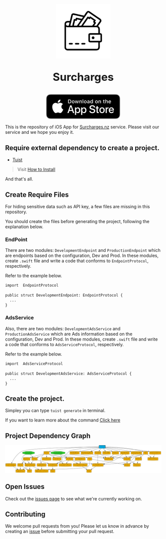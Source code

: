 <p align="center">
  <img src="./assets/AppIcon_light.png" width="35%" alt="Surcharges Logo" />
</p>
<p align="center" style="font-weight: bold; font-size: 35px">
Surcharges
</p>
<p align="center">
  <a href="https://apps.apple.com/app/surcharges/id6741091962">
    <img src="./assets/appstore.svg" alt="AppStore" />
  </a>
</p>

This is the repository of iOS App for [Surcharges.nz](https://surcharges.nz) service. Please visit our service and we hope you enjoy it.

## Require external dependency to create a project.
- [Tuist](https://tuist.dev)

> Visit [How to Install](https://docs.tuist.dev/en/guides/quick-start/install-tuist)

And that's all.

## Create Require Files
For hiding sensitive data such as API key, a few files are missing in this repository.

You should create the files before generating the project, following the explanation below.

### EndPoint
There are two modules: `DevelopmentEndpoint` and `ProductionEndpoint` which are endpoints based on the configuration, Dev and Prod. 
In these modules, create `.swift` file and write a code that conforms to `EndpointProtocol`, respectively.

Refer to the example below.
```
import  EndpointProtocol

public struct DevelopmentEndpoint: EndpointProtocol {
  ...
}
```

### AdsService
Also, there are two modules: `DevelopmentAdsService` and `ProductionAdsService` which are Ads information based on the configuration, Dev and Prod.
In these modules, create `.swift` file and write a code that conforms to `AdsServiceProtocol`, respectively.

Refer to the example below.
```
import  AdsServiceProtocol

public struct DevelopmentAdsService: AdsServiceProtocol {
  ...
}
```

## Create the project.
Simpley you can type `tuist generate` in terminal.

If you want to learn more about the command [Click here](https://docs.tuist.dev/en/cli/generate)

## Project Dependency Graph
![](./graph.png)


## Open Issues
Check out the [issues page](https://github.com/Surcharges/iOS/issues/new) to see what we're currently working on.

## Contributing
We welcome pull requests from you! Please let us know in advance by creating an [issue](https://github.com/Surcharges/iOS/issues/new) before submitting your pull request.